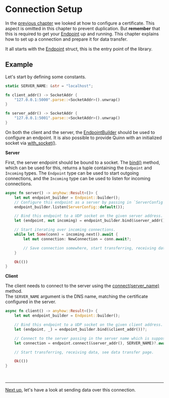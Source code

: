 # Connection Setup

In the [previous chapter](certificate.md) we looked at how to configure a certificate.
This aspect is omitted in this chapter to prevent duplication. 
But **remember** that this is required to get your [Endpoint][Endpoint] up and running. 
This chapter explains how to set up a connection and prepare it for data transfer. 

It all starts with the [Endpoint][Endpoint] struct, this is the entry point of the library. 

## Example

Let's start by defining some constants. 

```rust
static SERVER_NAME: &str = "localhost";

fn client_addr() -> SocketAddr {
    "127.0.0.1:5000".parse::<SocketAddr>().unwrap()
}

fn server_addr() -> SocketAddr {
    "127.0.0.1:5001".parse::<SocketAddr>().unwrap()
}
```   

On both the client and the server, the [EndpointBuilder][EndpointBuilder] should be used to configure an endpoint. 
It is also possible to provide Quinn with an initialized socket via [with_socket()][with_socket]. 

**Server**

First, the server endpoint should be bound to a socket. 
The [bind()][bind] method, which can be used for this, returns a tuple containing the `Endpoint` and `Incoming` types. 
The `Endpoint` type can be used to start outgoing connections, and the `Incoming` type can be used to listen for incoming connections.

```rust
async fn server() -> anyhow::Result<()> {
    let mut endpoint_builder = Endpoint::builder();
    // Configure this endpoint as a server by passing in `ServerConfig`.
    endpoint_builder.listen(ServerConfig::default());

    // Bind this endpoint to a UDP socket on the given server address. 
    let (endpoint, mut incoming) = endpoint_builder.bind(&server_addr())?;

    // Start iterating over incoming connections.
    while let Some(conn) = incoming.next().await {
        let mut connection: NewConnection = conn.await?;

        // Save connection somewhere, start transferring, receiving data, see DataTransfer tutorial.
    }

    Ok(())
}
```

**Client**

The client needs to connect to the server using the [connect(server_name)][connect] method.  
The `SERVER_NAME` argument is the DNS name, matching the certificate configured in the server.

```rust
async fn client() -> anyhow::Result<()> {
    let mut endpoint_builder = Endpoint::builder();

    // Bind this endpoint to a UDP socket on the given client address.
    let (endpoint, _) = endpoint_builder.bind(&client_addr())?;

    // Connect to the server passing in the server name which is supposed to be in the server certificate.
    let connection = endpoint.connect(&server_addr(), SERVER_NAME)?.await?;

    // Start transferring, receiving data, see data transfer page.

    Ok(())
}
```
<br><hr>

[Next up](set-up-connection.md), let's have a look at sending data over this connection.  


[Endpoint]: https://docs.rs/quinn/latest/quinn/generic/struct.Endpoint.html
[EndpointBuilder]: https://docs.rs/quinn/latest/quinn/generic/struct.EndpointBuilder.html
[bind]: https://docs.rs/quinn/latest/quinn/generic/struct.EndpointBuilder.html#method.bind
[connect]: https://docs.rs/quinn/latest/quinn/generic/struct.Endpoint.html#method.connect
[with_socket]: https://docs.rs/quinn/latest/quinn/generic/struct.EndpointBuilder.html#method.with_socket
